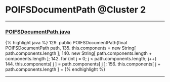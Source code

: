 # POIFSDocumentPath @Cluster 2

***

### [POIFSDocumentPath.java](https://searchcode.com/codesearch/view/15642282/)
{% highlight java %}
129. public POIFSDocumentPath(final POIFSDocumentPath path,
135.         this.components = new String[ path.components.length ];
140.             new String[ path.components.length + components.length ];
142.     for (int j = 0; j < path.components.length; j++)
144.         this.components[ j ] = path.components[ j ];
156.             this.components[ j + path.components.length ] =
{% endhighlight %}

***

